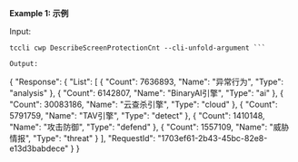 **Example 1: 示例**

 

Input: 

```
tccli cwp DescribeScreenProtectionCnt --cli-unfold-argument ```

Output: 
```
{
    "Response": {
        "List": [
            {
                "Count": 7636893,
                "Name": "异常行为",
                "Type": "analysis"
            },
            {
                "Count": 6142807,
                "Name": "BinaryAI引擎",
                "Type": "ai"
            },
            {
                "Count": 30083186,
                "Name": "云查杀引擎",
                "Type": "cloud"
            },
            {
                "Count": 5791759,
                "Name": "TAV引擎",
                "Type": "detect"
            },
            {
                "Count": 1410148,
                "Name": "攻击防御",
                "Type": "defend"
            },
            {
                "Count": 1557109,
                "Name": "威胁情报",
                "Type": "threat"
            }
        ],
        "RequestId": "1703ef61-2b43-45bc-82e8-e13d3babdece"
    }
}
```

